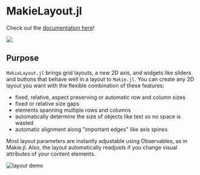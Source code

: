 # MakieLayout.jl

Check out the [documentation here](https://jkrumbiegel.github.io/MakieLayout.jl/dev/)!

[![](https://img.shields.io/badge/docs-dev-blue.svg)](https://jkrumbiegel.github.io/MakieLayout.jl/dev/)

## Purpose

`MakieLayout.jl` brings grid layouts, a new 2D axis, and widgets like sliders and buttons
that behave well in a layout to `Makie.jl`. You can create any 2D layout you want with
the flexible combination of these features:

- fixed, relative, aspect preserving or automatic row and column sizes
- fixed or relative size gaps
- elements spanning multiple rows and columns
- automatically determine the size of objects like text so no space is wasted
- automatic alignment along "important edges" like axis spines

Most layout parameters are instantly adjustable using Observables, as in Makie.jl.
Also, the layout automatically readjusts if you change visual attributes of your
content elements.

![layout demo](https://jkrumbiegel.github.io/MakieLayout.jl/additional_media/layoutdemo.gif)
